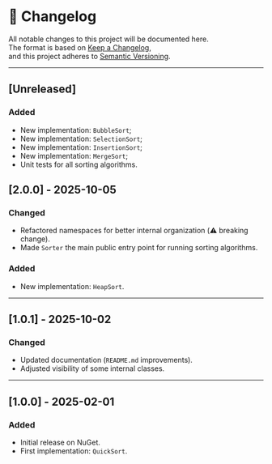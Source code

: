 ﻿# 📑 Changelog

All notable changes to this project will be documented here.  
The format is based on [Keep a Changelog](https://keepachangelog.com/en/1.0.0/),  
and this project adheres to [Semantic Versioning](https://semver.org/).

---

## [Unreleased]
### Added
- New implementation: `BubbleSort`;
- New implementation: `SelectionSort`;
- New implementation: `InsertionSort`;
- New implementation: `MergeSort`;
- Unit tests for all sorting algorithms.

## [2.0.0] - 2025-10-05
### Changed
- Refactored namespaces for better internal organization (⚠️ breaking change).
- Made `Sorter` the main public entry point for running sorting algorithms.

### Added
- New implementation: `HeapSort`.

---

## [1.0.1] - 2025-10-02
### Changed
- Updated documentation (`README.md` improvements).
- Adjusted visibility of some internal classes.

---

## [1.0.0] - 2025-02-01
### Added
- Initial release on NuGet.
- First implementation: `QuickSort`.
